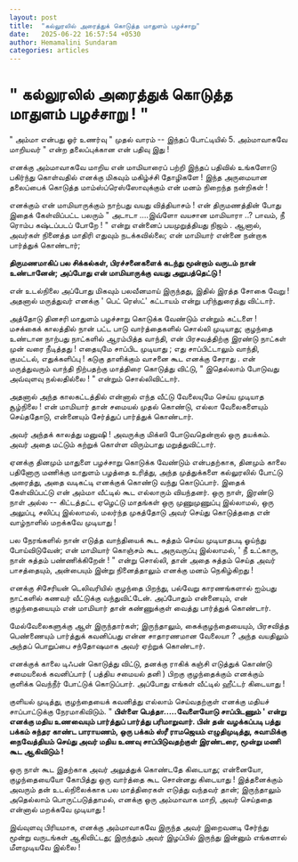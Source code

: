```yaml
---
layout: post
title:  "கல்லுரலில் அரைத்துக் கொடுத்த மாதுளம் பழச்சாறு"
date:   2025-06-22 16:57:54 +0530
author: Hemamalini Sundaram
categories: articles
---
```


#  \" கல்லுரலில் அரைத்துக் கொடுத்த மாதுளம் பழச்சாறு ! \" 

" அம்மா என்பது ஓர் உணர்வு " முதல் வாரம் -- இந்தப் போட்டியில் 5. அம்மாவாகவே மாறியவர்
" என்ற தலைப்புக்கான என் பதிவு இது !

எனக்கு அம்மாவாகவே மாறிய என் மாமியாரைப் பற்றி இந்தப் பதிவில் உங்களோடு பகிர்ந்து
கொள்வதில் எனக்கு மிகவும் மகிழ்ச்சி தோழிகளே ! இந்த அருமையான தலைப்பைக் கொடுத்த
மாம்ஸ்ப்ரெஸ்ஸோவுக்கும் என் மனம் நிறைந்த நன்றிகள் !

எனக்கும் என் மாமியாருக்கும் நாற்பது வயது வித்தியாசம் ! என் திருமணத்தின் போது இதைக்
கேள்விப்பட்ட பலரும் " அடாடா ....இவ்ளோ வயசான மாமியாரா ..? பாவம், நீ ரொம்ப கஷ்டப்படப்
போறே ! " என்று என்னைப் பயமுறுத்தியது நிஜம் . ஆனால், அவர்கள் நினைத்த மாதிரி எதுவும்
நடக்கவில்லை; என் மாமியார் என்னை நன்றாக பார்த்துக் கொண்டார்;

**திருமணமாகிப் பல சிக்கல்கள், பிரச்சனைகளைக் கடந்து மூன்றாம் வருடம் நான் உண்டானேன்;
அப்போது என் மாமியாருக்கு வயது அறுபத்தெட்டு !**

என் உடல்நிலை அப்போது மிகவும் பலவீனமாய் இருந்தது, இதில் இரத்த சோகை வேறு ! அதனால்
மருத்துவர் எனக்கு ' பெட் ரெஸ்ட்' கட்டாயம் என்று பரிந்துரைத்து விட்டார்.

அத்தோடு தினசரி மாதுளம் பழச்சாறு கொடுக்க வேண்டும் என்றும் கட்டளை ! மசக்கைக் காலத்தில்
நான் பட்ட பாடு வார்த்தைகளில் சொல்லி முடியாது; குழந்தை உண்டான நாற்பது நாட்களில்
ஆரம்பித்த வாந்தி, என் பிரசவத்திற்கு இரண்டு நாட்கள் முன் வரை நீடித்தது ! எதையுமே
சாப்பிட முடியாது ; எது சாப்பிட்டாலும் வாந்தி, குமட்டல், எதுக்களிப்பு ! கடுகு
தாளிக்கும் வாசனை கூட எனக்கு சேராது . என் மருத்துவரும் வாந்தி நிற்பதற்கு மாத்திரை
கொடுத்து விட்டு, " இதெல்லாம் போடுவது அவ்வுளவு நல்லதில்லை ! " என்றும் சொல்லிவிட்டார்.

அதனால் அந்த காலகட்டத்தில் என்னால் எந்த வீட்டு வேலையுமே செய்ய முடியாத சூழ்நிலை ! என்
மாமியார் தான் சமையல் முதல் கொண்டு, எல்லா வேலைகளையும் செய்ததோடு, என்னையும் சேர்த்துப்
பார்த்துக் கொண்டார்.

அவர் அந்தக் காலத்து மனுஷி ! அவருக்கு மிக்ஸி போடுவதென்றால் ஒரு தயக்கம். அவர் அதை
மட்டும் கற்றுக் கொள்ள விரும்பாது மறுத்துவிட்டார்.

ஏனக்கு தினமும் மாதுளை பழச்சாறு கொடுக்க வேண்டும் என்பதற்காக, தினமும் காலை பதினோரு
மணிக்கு மாதுளம் பழத்தை உரித்து, அந்த முத்துக்களை கல்லுரலில் போட்டு அரைத்து, அதை
வடிகட்டி எனக்குக் கொண்டு வந்து கொடுப்பார். இதைக் கேள்விப்பட்டு என் அம்மா வீட்டில் கூட
எல்லாரும் வியந்தனர். ஒரு நாள், இரண்டு நாள் அல்ல -- கிட்டத்தட்ட ஏழெட்டு மாதங்கள் ஒரு
முணுமுணுப்பு இல்லாமல், ஒரு அலுப்பு, சலிப்பு இல்லாமல், மலர்ந்த முகத்தோடு அவர் செய்து
கொடுத்ததை என் வாழ்நாளில் மறக்கவே முடியாது !

பல நேரங்களில் நான் எடுத்த வாந்தியைக் கூட சுத்தம் செய்ய முடியாதபடி ஓய்ந்து
போய்விடுவேன்; என் மாமியார் கொஞ்சம் கூட அருவருப்பு இல்லாமல், ' நீ உட்காரு, நான் சுத்தம்
பண்ணிக்கிறேன் ! " என்று சொல்லி, தான் அதை சுத்தம் செய்த அவர் பாசத்தையும், அன்பையும்
இன்று நினைத்தாலும் எனக்கு மனம் நெகிழ்கிறது !

எனக்கு சிசேரியன் டெலிவரியில் குழந்தை பிறந்து, பல்வேறு காரணங்களால் ஐம்பது நாட்களில்
கணவர் வீட்டுக்கு வந்துவிட்டேன். அப்போதும் என்னையும், என் குழந்தையையும் என் மாமியார் தான்
கண்ணுக்குள் வைத்து பார்த்துக் கொண்டார்.

மேல்வேலைகளுக்கு ஆள் இருந்தார்கள்; இருந்தாலும், கைக்குழந்தையையும், பிரசவித்த பெண்ணையும்
பார்த்துக் கவனிப்பது என்ன சாதாரணமான வேலையா ? அந்த வயதிலும் அந்தப் பொறுப்பை
சந்தோஷமாக அவர் ஏற்றுக் கொண்டார்.

எனக்குக் காலை டிஃபன் கொடுத்து விட்டு, தனக்கு ராகிக் கஞ்சி எடுத்துக் கொண்டு சமையலைக்
கவனிப்பார் ( பத்திய சமையல் தனி ) பிறகு குழந்தைக்கும் எனக்கும் குளிக்க வெந்நீர் போட்டுக்
கொடுப்பார். அப்போது எங்கள் வீட்டில் ஹீட்டர் கிடையாது !

குளியல் முடித்து, குழந்தையைக் கவனித்து எல்லாம் செய்வதற்குள் எனக்கு மதியச்
சாப்பாட்டுக்கு நேரமாகிவிடும். " **பிள்ளை பெத்தா.....வேளையோடு சாப்பிடணும் ' என்று
எனக்கு மதிய உணவையும் பார்த்துப் பார்த்து பரிமாறுவார். பின் தன் வழக்கப்படி பத்து பக்கம்
சுந்தர காண்ட பாராயணம், ஒரு பக்கம் ஸ்ரீ ராமஜெயம் எழுதிமுடித்து, சுவாமிக்கு
நைவேத்தியம் செய்து அவர் மதிய உணவு சாப்பிடுவதற்குள் இரண்டரை, மூன்று மணி கூட
ஆகிவிடும் !**

ஒரு நாள் கூட இதற்காக அவர் அலுத்துக் கொண்டதே கிடையாது; என்னையோ, குழந்தையையோ
கோபித்து ஒரு வார்த்தை கூட சொன்னது கிடையாது ! இத்தனைக்கும் அவரும் தன் உடல்நிலைக்காக
பல மாத்திரைகள் எடுத்து வந்தவர் தான்; இருந்தாலும் அதெல்லாம் பொருட்படுத்தாமல், எனக்கு
ஒரு அம்மாவாக மாறி, அவர் செய்ததை என்னால் மறக்கவே முடியாது !

இவ்வுளவு பிரியமாக, எனக்கு அம்மாவாகவே இருந்த அவர் இறைவனடி சேர்ந்து மூன்று வருடங்கள்
ஆகிவிட்டது; இருந்தும் அவர் இழப்பில் இருந்து இன்னும் எங்களால் மீளமுடியவே இல்லை !
